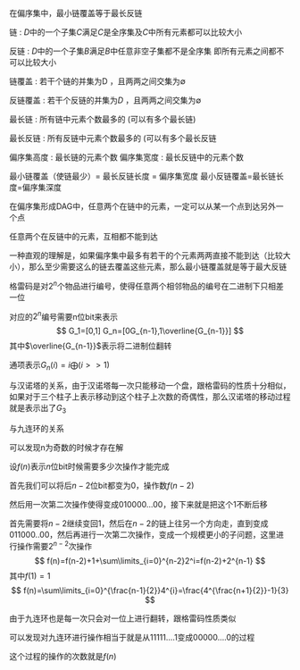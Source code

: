 在偏序集中，最小链覆盖等于最长反链

链 : $D$中的一个子集$C$满足$C$是全序集及$C$中所有元素都可以比较大小

反链 : $D$中的一个子集$B$满足$B$中任意非空子集都不是全序集 即所有元素之间都不可以比较大小

链覆盖 : 若干个链的并集为D ，且两两之间交集为∅

反链覆盖 : 若干个反链的并集为$D$ ，且两两之间交集为∅

最长链 : 所有链中元素个数最多的 (可以有多个最长链)

最长反链 : 所有反链中元素个数最多的 (可以有多个最长反链

偏序集高度 : 最长链的元素个数
偏序集宽度 : 最长反链中的元素个数

最小链覆盖（使链最少）= 最长反链长度 = 偏序集宽度
最小反链覆盖=最长链长度=偏序集深度

在偏序集形成DAG中，任意两个在链中的元素，一定可以从某一个点到达另外一个点

任意两个在反链中的元素，互相都不能到达

一种直观的理解是，如果偏序集中最多有若干的个元素两两直接不能到达（比较大小），那么至少需要这么的链去覆盖这些元素，那么最小链覆盖就是等于最大反链



格雷码是对$2^n$个物品进行编号，使得任意两个相邻物品的编号在二进制下只相差一位

对应的$2^n$编号需要n位bit来表示
$$
G_1=[0,1]
G_n=[0G_{n-1},1\overline{G_{n-1}}]
$$
其中$\overline{G_{n-1}}$表示将二进制位翻转

通项表示$G_n(i)=i\bigoplus (i>>1)$

与汉诺塔的关系，由于汉诺塔每一次只能移动一个盘，跟格雷码的性质十分相似，如果对于三个柱子上表示移动到这个柱子上次数的奇偶性，那么汉诺塔的移动过程就是表示出了$G_3$

与九连环的关系

可以发现n为奇数的时候才存在解

设$f(n)$表示$n$位bit时候需要多少次操作才能完成

首先我们可以将后$n-2$位bit都变为$0$，操作数$f(n-2)$

然后用一次第二次操作使得变成$010000...00$，接下来就是把这个$1$不断后移

首先需要将$n-2$继续变回1，然后在$n-2$的链上往另一个方向走，直到变成$011000..00$，然后再进行一次第二次操作，变成一个规模更小的子问题，这里进行操作需要$2^{n-2}$次操作
$$
f(n)=f(n-2)+1+\sum\limits_{i=0}^{n-2}2^i=f(n-2)+2^{n-1}
$$
其中$f(1)=1$
$$
f(n)=\sum\limits_{i=0}^{\frac{n-1}{2}}4^{i}=\frac{4^{\frac{n+1}{2}}-1}{3}
$$

由于九连环也是每一次只会对一位上进行翻转，跟格雷码性质类似

可以发现对九连环进行操作相当于就是从11111....1变成00000....0的过程

这个过程的操作的次数就是$f(n)$

